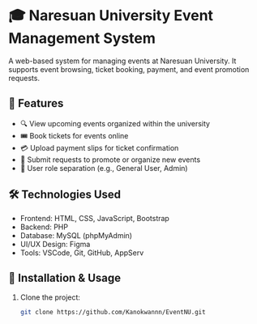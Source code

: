 # 🎓 Naresuan University Event Management System

A web-based system for managing events at Naresuan University. It supports event browsing, ticket booking, payment, and event promotion requests.

## 📌 Features
- 🔍 View upcoming events organized within the university
- 🎟 Book tickets for events online
- 💳 Upload payment slips for ticket confirmation
- 📢 Submit requests to promote or organize new events
- 👥 User role separation (e.g., General User, Admin)

## 🛠️ Technologies Used
- Frontend: HTML, CSS, JavaScript, Bootstrap
- Backend: PHP
- Database: MySQL (phpMyAdmin)
- UI/UX Design: Figma
- Tools: VSCode, Git, GitHub, AppServ

## 🚀 Installation & Usage
1. Clone the project:
   ```bash
   git clone https://github.com/Kanokwannn/EventNU.git

